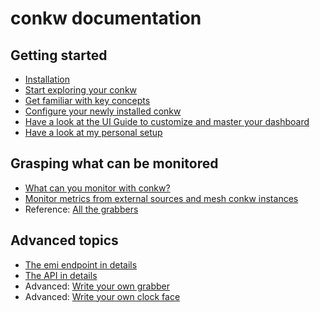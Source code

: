 # conkw documentation

## Getting started

* [Installation](INSTALL.md)
* [Start exploring your conkw](EXPLORE.md)
* [Get familiar with key concepts](CONCEPTS.md)
* [Configure your newly installed conkw](CONFIGURE.md)
* [Have a look at the UI Guide to customize and master your dashboard](UI.md)
* [Have a look at my personal setup](MY_SETUP.md)

## Grasping what can be monitored

* [What can you monitor with conkw?](MONITOR.md)
* [Monitor metrics from external sources and mesh conkw instances](EXTERNAL_MONITORING.md)
* Reference: [All the grabbers](LIST_GRABBERS.md)

## Advanced topics

* [The emi endpoint in details](EMI.md)
* [The API in details](API.md)
* Advanced: [Write your own grabber](WRITE_A_GRABBER.md)
* Advanced: [Write your own clock face](WRITE_A_CLOCK_FACE.md)
